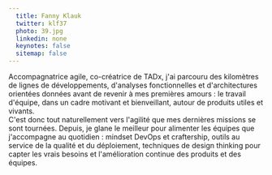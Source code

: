 ```yaml
---
  title: Fanny Klauk
  twitter: klf37
  photo: 39.jpg
  linkedin: none
  keynotes: false
  sitemap: false
---
```

Accompagnatrice agile, co-créatrice de TADx, j'ai parcouru des kilomètres de lignes de développements, d'analyses fonctionnelles et d'architectures orientées données avant de revenir à mes premières amours : le travail d'équipe, dans un cadre motivant et bienveillant, autour de produits utiles et vivants.  
C'est donc tout naturellement vers l'agilité que mes dernières missions se sont tournées. Depuis, je glane le meilleur pour alimenter les équipes que j'accompagne au quotidien : mindset DevOps et craftership, outils au service de la qualité et du déploiement, techniques de design thinking pour capter les vrais besoins et l'amélioration continue des produits et des équipes.
